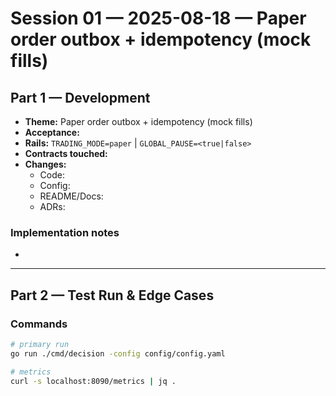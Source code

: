 # Session 01 — 2025-08-18 — Paper order outbox + idempotency (mock fills)

## Part 1 — Development
- **Theme:** Paper order outbox + idempotency (mock fills)
- **Acceptance:** <!--One sentence behavior, e.g. “NVDA halted ⇒ any BUY is REJECT with gates [halt]”-->
- **Rails:** `TRADING_MODE=paper` | `GLOBAL_PAUSE=<true|false>`
- **Contracts touched:** <!--list messages from contracts.proto if any-->
- **Changes:**
  - Code:
  - Config:
  - README/Docs:
  - ADRs:

### Implementation notes
- <!-- bullets on approach, tradeoffs, future cleanups -->

---

## Part 2 — Test Run & Edge Cases
### Commands
```bash
# primary run
go run ./cmd/decision -config config/config.yaml

# metrics
curl -s localhost:8090/metrics | jq .
